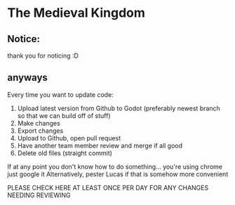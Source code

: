 # The Medieval Kingdom
## Notice:
thank you for noticing :D
## anyways

Every time you want to update code:
1. Upload latest version from Github to Godot (preferably newest branch so that we can build off of stuff)
2. Make changes
3. Export changes
4. Upload to Github, open pull request
5. Have another team member review and merge if all good
6. Delete old files (straight commit)

If at any point you don't know how to do something... you're using chrome just google it
Alternatively, pester Lucas if that is somehow more convenient

PLEASE CHECK HERE AT LEAST ONCE PER DAY FOR ANY CHANGES NEEDING REVIEWING
